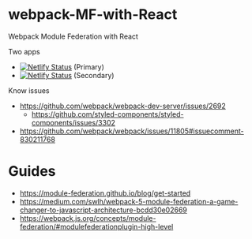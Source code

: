 # webpack-MF-with-React
Webpack Module Federation with React

Two apps
- [![Netlify Status](https://api.netlify.com/api/v1/badges/4532a9ab-c87d-4e54-83e9-622e5812a488/deploy-status)](https://knnect-mf-app1.netlify.app) (Primary)
- [![Netlify Status](https://api.netlify.com/api/v1/badges/352595ec-577c-4020-8b7a-ab910f9011de/deploy-status)](https://knnect-mf-app2.netlify.app) (Secondary)

Know issues

- https://github.com/webpack/webpack-dev-server/issues/2692
  -  https://github.com/styled-components/styled-components/issues/3302
- https://github.com/webpack/webpack/issues/11805#issuecomment-830211768
  
# Guides

- https://module-federation.github.io/blog/get-started
- https://medium.com/swlh/webpack-5-module-federation-a-game-changer-to-javascript-architecture-bcdd30e02669
- https://webpack.js.org/concepts/module-federation/#modulefederationplugin-high-level

